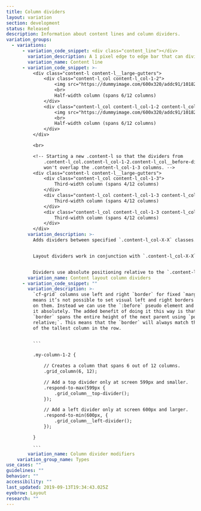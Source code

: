 ```yaml
---
title: Column dividers
layout: variation
section: development
status: Released
description: Information about content lines and column dividers.
variation_groups:
  - variations:
      - variation_code_snippet: <div class="content_line"></div>
        variation_description: A 1 pixel edge to edge bar that can divide content.
        variation_name: Content line
      - variation_code_snippet: >-
          <div class="content-l content-l__large-gutters">
              <div class="content-l_col content-l_col-1-2">
                  <img src="https://dummyimage.com/600x320/addc91/101820" alt="Placeholder image">
                  <br>
                  Half-width column (spans 6/12 columns)
              </div>
              <div class="content-l_col content-l_col-1-2 content-l_col__before-divider">
                  <img src="https://dummyimage.com/600x320/addc91/101820" alt="Placeholder image">
                  <br>
                  Half-width column (spans 6/12 columns)
              </div>
          </div>

          <br>

          <!-- Starting a new .content-l so that the dividers from
              .content-l_col.content-l_col-1-2.content-l_col__before-divider
              won't overlap the .content-l_col-1-3 columns. -->
          <div class="content-l content-l__large-gutters">
              <div class="content-l_col content-l_col-1-3">
                  Third-width column (spans 4/12 columns)
              </div>
              <div class="content-l_col content-l_col-1-3 content-l_col__before-divider">
                  Third-width column (spans 4/12 columns)
              </div>
              <div class="content-l_col content-l_col-1-3 content-l_col__before-divider">
                  Third-width column (spans 4/12 columns)
              </div>
          </div>
        variation_description: >-
          Adds dividers between specified `.content-l_col-X-X` classes.


          Layout dividers work in conjunction with `.content-l_col-X-X` elements and have specific needs depending on which column element variant they are attached to. For example, `.content-l_col-1-2` has different divider needs than `.content-l_col-1-3` because they may break to single columns at different breakpoints.


          Dividers use absolute positioning relative to the `.content-l` element and depend on `.content-l` using `position: relative;`. This allows vertical dividers to span the height of the tallest column. Just be aware that if you have more than one row of columns, and each row has columns of different widths, the borders will cause unwanted overlapping since they will span the height of the entire `.content-l` element.
        variation_name: Content layout column dividers
      - variation_code_snippet: ""
        variation_description: >-
          `cf-grid` columns use left and right `border` for fixed `margin` which
          means it’s not possible to set visual left and right borders directly
          on them. Instead we can use the `:before` pseudo element and position
          it absolutely. The added benefit of doing it this way is that the
          `border` spans the entire height of the next parent using `position:
          relative;`. This means that the `border` will always match the height
          of the tallest column in the row.


          ```

          .my-column-1-2 {

              // Creates a column that spans 6 out of 12 columns.
              .grid_column(6, 12);

              // Add a top divider only at screen 599px and smaller.
              .respond-to-max(599px {
                  .grid_column__top-divider();
              });

              // Add a left divider only at screen 600px and larger.
              .respond-to-min(600px, {
                  .grid_column__left-divider();
              });

          }

          ```
        variation_name: Column divider modifiers
    variation_group_name: Types
use_cases: ""
guidelines: ""
behavior: ""
accessibility: ""
last_updated: 2019-09-13T19:34:43.025Z
eyebrow: Layout
research: ""
---
```

